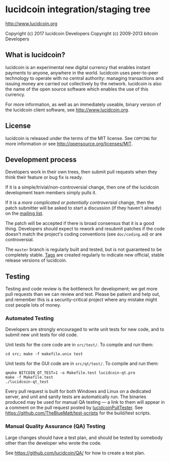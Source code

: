 lucidcoin integration/staging tree
================================

http://www.lucidcoin.org

Copyright (c) 2017 lucidcoin Developers
Copyright (c) 2009-2013 bitcoin Developers

What is lucidcoin?
----------------

lucidcoin is an experimental new digital currency that enables instant payments to
anyone, anywhere in the world. lucidcoin uses peer-to-peer technology to operate
with no central authority: managing transactions and issuing money are carried
out collectively by the network. lucidcoin is also the name of the open source
software which enables the use of this currency.

For more information, as well as an immediately useable, binary version of
the lucidcoin client software, see http://www.lucidcoin.org.

License
-------

lucidcoin is released under the terms of the MIT license. See `COPYING` for more
information or see http://opensource.org/licenses/MIT.

Development process
-------------------

Developers work in their own trees, then submit pull requests when they think
their feature or bug fix is ready.

If it is a simple/trivial/non-controversial change, then one of the lucidcoin
development team members simply pulls it.

If it is a *more complicated or potentially controversial* change, then the patch
submitter will be asked to start a discussion (if they haven't already) on the
[mailing list](http://sourceforge.net/mailarchive/forum.php?forum_name=lucidcoin-development).

The patch will be accepted if there is broad consensus that it is a good thing.
Developers should expect to rework and resubmit patches if the code doesn't
match the project's coding conventions (see `doc/coding.md`) or are
controversial.

The `master` branch is regularly built and tested, but is not guaranteed to be
completely stable. [Tags](https://github.com/lucidcoin/lucidcoin/tags) are created
regularly to indicate new official, stable release versions of lucidcoin.

Testing
-------

Testing and code review is the bottleneck for development; we get more pull
requests than we can review and test. Please be patient and help out, and
remember this is a security-critical project where any mistake might cost people
lots of money.

### Automated Testing

Developers are strongly encouraged to write unit tests for new code, and to
submit new unit tests for old code.

Unit tests for the core code are in `src/test/`. To compile and run them:

    cd src; make -f makefile.unix test

Unit tests for the GUI code are in `src/qt/test/`. To compile and run them:

    qmake BITCOIN_QT_TEST=1 -o Makefile.test lucidcoin-qt.pro
    make -f Makefile.test
    ./lucidcoin-qt_test

Every pull request is built for both Windows and Linux on a dedicated server,
and unit and sanity tests are automatically run. The binaries produced may be
used for manual QA testing — a link to them will appear in a comment on the
pull request posted by [lucidcoinPullTester](https://github.com/lucidcoinPullTester). See https://github.com/TheBlueMatt/test-scripts
for the build/test scripts.

### Manual Quality Assurance (QA) Testing

Large changes should have a test plan, and should be tested by somebody other
than the developer who wrote the code.

See https://github.com/lucidcoin/QA/ for how to create a test plan.
